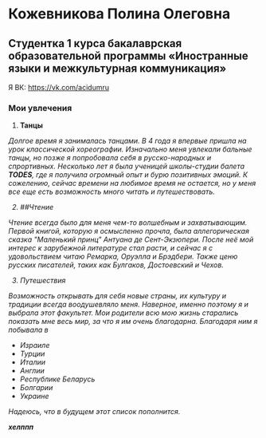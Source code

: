 #  Кожевникова Полина Олеговна 
## Студентка 1 курса бакалаврская образовательной программы «Иностранные языки и межкультурная коммуникация»
Я ВК: https://vk.com/acidumru

### Мои увлечения

1. **Танцы**

<em> Долгое время я занималась танцами. В 4 года я впервые пришла на урок классической хореографии. Изначально меня увлекали бальные танцы, но позже я попробовала себя в русско-народных и спрортивных. Несколько лет я была ученицей школы-студии балета **TODES**, где я получила огромный опыт и бурю позитивных эмоций. К сожелению, сейчас времени на любимое время не остается, но у меня все еще есть возможность много читать и путешествовать. 
 
2. ##Чтение
 
<em> Чтение всегда было для меня чем-то волшебным и захватывающим. 
Первой книгой, которую я осмысленно прочла, была аллегорическая сказка "Маленький принц" Антуана де Сент-Экзюпери. После неё мой интерес к зарубежной литературе стал расти, и сейчас я с удовольствием читаю Ремарка, Оруэлла и Брэдбери. Также ценю русских писателей, таких как Булгаков, Достоевский и Чехов.
 
3. Путешествия
 
Возможность открывать для себя новые страны, их культуру и традиции всегда воодушевляло меня. Наверное, именно поэтому я и выбрала этот факультет.
Мои родители всю мою жизнь старались показать мне весь мир, за что я им очень благодарна. Благодаря ним я побывала в 
 - Израиле 
 - Турции 
 - Италии 
 - Англии 
 - Республике Беларусь 
 - Болгарии
 - Украине 
 
Надеюсь, что в будущем этот список пополнится.

<strong> хелппп

